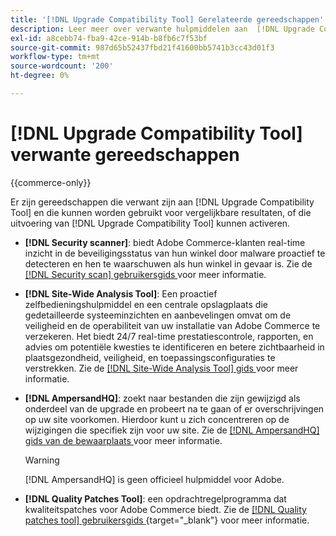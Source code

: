```yaml
---
title: '[!DNL Upgrade Compatibility Tool] Gerelateerde gereedschappen'
description: Leer meer over verwante hulpmiddelen aan  [!DNL Upgrade Compatibility Tool]  op uw project van Adobe Commerce.
exl-id: a8cebb74-fba9-42ce-914b-b8fb6c7f53bf
source-git-commit: 987d65b52437fbd21f41600bb5741b3cc43d01f3
workflow-type: tm+mt
source-wordcount: '200'
ht-degree: 0%

---
```


# [!DNL Upgrade Compatibility Tool] verwante gereedschappen

{{commerce-only}}

Er zijn gereedschappen die verwant zijn aan [!DNL Upgrade Compatibility Tool] en die kunnen worden gebruikt voor vergelijkbare resultaten, of die uitvoering van [!DNL Upgrade Compatibility Tool] kunnen activeren.

- **[!DNL Security scanner]**: biedt Adobe Commerce-klanten real-time inzicht in de beveiligingsstatus van hun winkel door malware proactief te detecteren en hen te waarschuwen als hun winkel in gevaar is. Zie de [[!DNL Security scan]  gebruikersgids ](https://experienceleague.adobe.com/en/docs/commerce-admin/systems/security/security-scan) voor meer informatie.

- **[!DNL Site-Wide Analysis Tool]**: Een proactief zelfbedieningshulpmiddel en een centrale opslagplaats die gedetailleerde systeeminzichten en aanbevelingen omvat om de veiligheid en de operabiliteit van uw installatie van Adobe Commerce te verzekeren. Het biedt 24/7 real-time prestatiescontrole, rapporten, en advies om potentiële kwesties te identificeren en betere zichtbaarheid in plaatsgezondheid, veiligheid, en toepassingsconfiguraties te verstrekken. Zie de [[!DNL Site-Wide Analysis Tool]  gids ](../../tools/site-wide-analysis-tool/intro.md) voor meer informatie.

- **[!DNL AmpersandHQ]**: zoekt naar bestanden die zijn gewijzigd als onderdeel van de upgrade en probeert na te gaan of er overschrijvingen op uw site voorkomen. Hierdoor kunt u zich concentreren op de wijzigingen die specifiek zijn voor uw site. Zie de [[!DNL AmpersandHQ]  gids van de bewaarplaats ](https://github.com/AmpersandHQ) voor meer informatie.

  >[!WARNING]
  >
  >[!DNL AmpersandHQ] is geen officieel hulpmiddel voor Adobe.

- **[!DNL Quality Patches Tool]**: een opdrachtregelprogramma dat kwaliteitspatches voor Adobe Commerce biedt. Zie de [[!DNL Quality patches tool]  gebruikersgids ](https://experienceleague.adobe.com/tools/commerce-quality-patches/index.html){target="_blank"} voor meer informatie.

